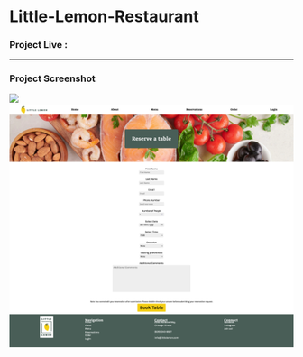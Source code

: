 # Little-Lemon-Restaurant


### Project Live :


--------

### Project Screenshot
![](https://github.com/mohammadxxali/Little-Lemon-Restaurant/blob/main/Screenshot-Home.png)
![](https://github.com/mohammadxxali/Little-Lemon-Restaurant/blob/main/Screenshot-Reserve%20a%20table.png)
